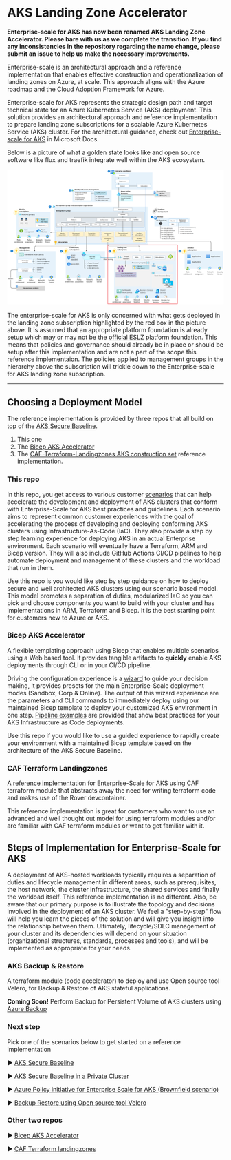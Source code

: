 # AKS Landing Zone Accelerator

**Enterprise-scale for AKS has now been renamed AKS Landing Zone Accelerator. Please bare with us as we complete the transition. If you find any inconsistencies in the repository regarding the name change, please submit an issue to help us make the necessary improvements.**

Enterprise-scale is an architectural approach and a reference implementation that enables effective construction and operationalization of landing zones on Azure, at scale. This approach aligns with the Azure roadmap and the Cloud Adoption Framework for Azure.

Enterprise-scale for AKS represents the strategic design path and target technical state for an Azure Kubernetes Service (AKS) deployment. This solution provides an architectural approach and reference implementation to prepare landing zone subscriptions for a scalable Azure Kubernetes Service (AKS) cluster. For the architectural guidance, check out [Enterprise-scale for AKS](https://docs.microsoft.com/azure/cloud-adoption-framework/scenarios/aks/enterprise-scale-landing-zone) in Microsoft Docs.

Below is a picture of what a golden state looks like and open source software like flux and traefik integrate well within the AKS ecosystem.

![Golden state platform foundation with AKS landingzone highlighted in red](./media/aks-eslz-architecture.png)

The enterprise-scale for AKS is only concerned with what gets deployed in the landing zone subscription highlighted by the red box in the picture above. It is assumed that an appropriate platform foundation is already setup which may or may not be the [official ESLZ](https://docs.microsoft.com/azure/cloud-adoption-framework/ready/enterprise-scale/architecture) platform foundation. This means that policies and governance should already be in place or should be setup after this implementation and are not a part of the scope this reference implementaion. The policies applied to management groups in the hierarchy above the subscription will trickle down to the Enterprise-scale for AKS landing zone subscription.

---

## Choosing a Deployment Model

The reference implementation is provided by three repos that all build on top of the [AKS Secure Baseline](https://docs.microsoft.com/azure/architecture/reference-architectures/containers/aks/secure-baseline-aks).

1. This one
1. The [Bicep AKS Accelerator](https://github.com/Azure/Aks-Construction)
1. The [CAF-Terraform-Landingzones AKS construction set](https://github.com/Azure/caf-terraform-landingzones-starter/tree/starter/enterprise_scale/construction_sets/aks/online/aks_secure_baseline) reference implementation.

### This repo

In this repo, you get access to various customer [scenarios](./Scenarios) that can help accelerate the development and deployment of AKS clusters that conform with Enterprise-Scale for AKS best practices and guidelines. Each scenario aims to represent common customer experiences with the goal of accelerating the process of developing and deploying conforming AKS clusters using Infrastructure-As-Code (IaC). They also provide a step by step learning experience for deploying AKS in an actual Enterprise environment. Each scenario will eventually have a Terraform, ARM and Bicep version. They will also include GitHub Actions CI/CD pipelines to help automate deployment and management of these clusters and the workload that run in them.

Use this repo is you would like step by step guidance on how to deploy secure and well architected AKS clusters using our scenario based model. This model promotes a separation of duties, modularized IaC so you can pick and choose components you want to build with your cluster and has implementations in ARM, Terraform and Bicep. It is the best starting point for customers new to Azure or AKS.

### Bicep AKS Accelerator

A flexible templating approach using Bicep that enables multiple scenarios using a Web based tool. It provides tangible artifacts to **quickly** enable AKS deployments through CLI or in your CI/CD pipeline.

Driving the configuration experience is a [wizard](https://azure.github.io/Aks-Construction/?default=es) to guide your decision making, it provides presets for the main Enterprise-Scale deployment modes (Sandbox, Corp & Online). The output of this wizard experience are the parameters and CLI commands to immediately deploy using our maintained Bicep template to deploy your customized AKS environment in one step.
[Pipeline examples](https://github.com/Azure/Aks-Construction#devops---github-actions) are provided that show best practices for your AKS Infrastructure as Code deployments.

Use this repo if you would like to use a guided experience to rapidly create your environment with a maintained Bicep template based on the architecture of the AKS Secure Baseline.

### CAF Terraform Landingzones

A [reference implementation](https://github.com/Azure/caf-terraform-landingzones-starter/tree/starter/enterprise_scale/construction_sets/aks/online/aks_secure_baseline) for Enterprise-Scale for AKS using CAF terraform module that abstracts away the need for writing terraform code and makes use of the Rover devcontainer.

This reference implementation is great for customers who want to use an advanced and well thought out model for using terraform modules and/or are familiar with CAF terraform modules or want to get familiar with it.

## Steps of Implementation for Enterprise-Scale for AKS

A deployment of AKS-hosted workloads typically requires a separation of duties and lifecycle management in different areas, such as prerequisites, the host network, the cluster infrastructure, the shared services and finally the workload itself. This reference implementation is no different. Also, be aware that our primary purpose is to illustrate the topology and decisions involved in the deployment of an AKS cluster. We feel a "step-by-step" flow will help you learn the pieces of the solution and will give you insight into the relationship between them. Ultimately, lifecycle/SDLC management of your cluster and its dependencies will depend on your situation (organizational structures, standards, processes and tools), and will be implemented as appropriate for your needs.

### AKS Backup & Restore

A terraform module (code accelerator) to deploy and use Open source tool Velero, for Backup & Restore of AKS stateful applications. 

**Coming Soon!** Perform Backup for Persistent Volume of AKS clusters using [Azure Backup](https://azure.microsoft.com/en-us/updates/akspvbackupprivatepreview/)

### Next step

Pick one of the scenarios below to get started on a reference implementation

:arrow_forward: [AKS Secure Baseline](./Scenarios/Secure-Baseline)

:arrow_forward: [AKS Secure Baseline in a Private Cluster](./Scenarios/AKS-Secure-Baseline-PrivateCluster)

:arrow_forward: [Azure Policy initiative for Enterprise Scale for AKS (Brownfield scenario)](./Scenarios/Azure-Policy-ES-for-AKS)

:arrow_forward: [Backup Restore using Open source tool Velero](./Scenarios/Backup-Restore)

### Other two repos

:arrow_forward: [Bicep AKS Accelerator](https://github.com/Azure/Aks-Construction#getting-started)

:arrow_forward: [CAF Terraform landingzones](https://github.com/Azure/caf-terraform-landingzones-starter/tree/starter/enterprise_scale/construction_sets/aks/online/aks_secure_baseline)

